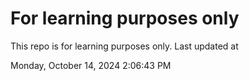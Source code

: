 # For learning purposes only
This repo is for learning purposes only.
Last updated at

Monday, October 14, 2024 2:06:43 PM

